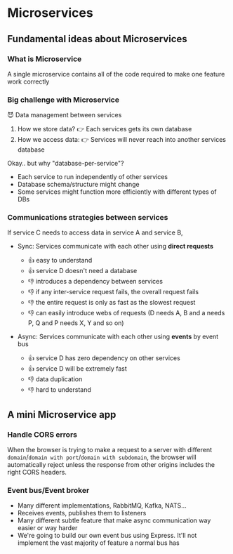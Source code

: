# Microservices

## Fundamental ideas about Microservices

### What is Microservice

A single microservice contains all of the code required to make one feature work correctly

### Big challenge with Microservice

:smiling_imp: Data management between services

1. How we store data? :point_right: Each services gets its own database
2. How we access data: :point_right: Services will never reach into another services database

Okay.. but why "database-per-service"?

- Each service to run independently of other services
- Database schema/structure might change
- Some services might function more efficiently with different types of DBs

### Communications strategies between services

If service C needs to access data in service A and service B,

- Sync: Services communicate with each other using **direct requests**
  - :+1: easy to understand
  - :+1: service D doesn't need a database
  - :-1: introduces a dependency between services
  - :-1: if any inter-service request fails, the overall request fails
  - :-1: the entire request is only as fast as the slowest request
  - :-1: can easily introduce webs of requests (D needs A, B and a needs P, Q and P needs X, Y and so on)

- Async: Services communicate with each other using **events** by event bus
  - :+1: service D has zero dependency on other services
  - :+1: service D will be extremely fast
  - :-1: data duplication
  - :-1: hard to understand

## A mini Microservice app

### Handle CORS errors

When the browser is trying to make a request to a server with different `domain`/`domain with port`/`domain with subdomain`, the browser will automatically reject unless the response from other origins includes the right CORS headers.

### Event bus/Event broker

- Many different implementations, RabbitMQ, Kafka, NATS...
- Receives events, publishes them to listeners
- Many different subtle feature that make async communication way easier or way harder
- We're going to build our own event bus using Express. It'll not implement the vast majority of feature a normal bus has
